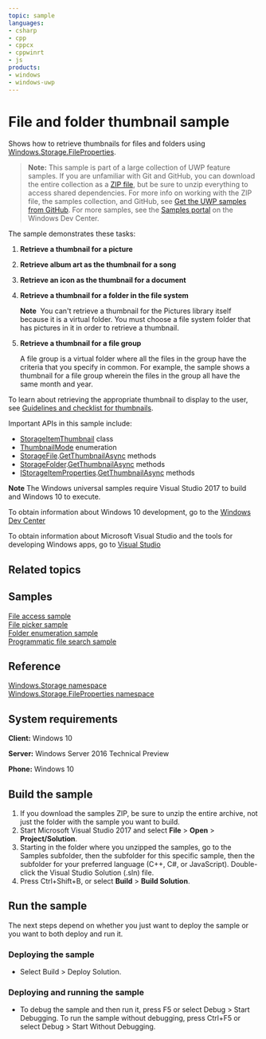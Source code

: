 ```yaml
---
topic: sample
languages:
- csharp
- cpp
- cppcx
- cppwinrt
- js
products:
- windows
- windows-uwp
---
```


<!---
  category: FilesFoldersAndLibraries
  samplefwlink: http://go.microsoft.com/fwlink/p/?LinkId=620545
--->

# File and folder thumbnail sample

Shows how to retrieve thumbnails for files and folders using [Windows.Storage.FileProperties](http://msdn.microsoft.com/library/windows/apps/br207831).

> **Note:** This sample is part of a large collection of UWP feature samples. 
> If you are unfamiliar with Git and GitHub, you can download the entire collection as a 
> [ZIP file](https://github.com/Microsoft/Windows-universal-samples/archive/master.zip), but be 
> sure to unzip everything to access shared dependencies. For more info on working with the ZIP file, 
> the samples collection, and GitHub, see [Get the UWP samples from GitHub](https://aka.ms/ovu2uq). 
> For more samples, see the [Samples portal](https://aka.ms/winsamples) on the Windows Dev Center. 

The sample demonstrates these tasks:

1.  **Retrieve a thumbnail for a picture**

2.  **Retrieve album art as the thumbnail for a song**

3.  **Retrieve an icon as the thumbnail for a document**

4.  **Retrieve a thumbnail for a folder in the file system**

    **Note**  You can't retrieve a thumbnail for the Pictures library itself because it is a virtual folder. You must choose a file system folder that has pictures in it in order to retrieve a thumbnail.

5.  **Retrieve a thumbnail for a file group**

    A file group is a virtual folder where all the files in the group have the criteria that you specify in common. For example, the sample shows a thumbnail for a file group wherein the files in the group all have the same month and year.

To learn about retrieving the appropriate thumbnail to display to the user, see [Guidelines and checklist for thumbnails](http://msdn.microsoft.com/library/windows/apps/hh465350).

Important APIs in this sample include:

-   [StorageItemThumbnail](http://msdn.microsoft.com/library/windows/apps/br207802) class
-   [ThumbnailMode](http://msdn.microsoft.com/library/windows/apps/br207809) enumeration
-   [StorageFile](http://msdn.microsoft.com/library/windows/apps/br227171).[GetThumbnailAsync](http://msdn.microsoft.com/library/windows/apps/br227210) methods
-   [StorageFolder](http://msdn.microsoft.com/library/windows/apps/br227230).[GetThumbnailAsync](http://msdn.microsoft.com/library/windows/apps/br227288) methods
-   [IStorageItemProperties](http://msdn.microsoft.com/library/windows/apps/hh701614).[GetThumbnailAsync](http://msdn.microsoft.com/library/windows/apps/hh701636) methods

**Note** The Windows universal samples require Visual Studio 2017 to build and Windows 10 to execute.
 
To obtain information about Windows 10 development, go to the [Windows Dev Center](http://go.microsoft.com/fwlink/?LinkID=532421)

To obtain information about Microsoft Visual Studio and the tools for developing Windows apps, go to [Visual Studio](http://go.microsoft.com/fwlink/?LinkID=532422)

## Related topics

## Samples

[File access sample](http://go.microsoft.com/fwlink/p/?linkid=231445)  
[File picker sample](http://go.microsoft.com/fwlink/p/?linkid=231464)  
[Folder enumeration sample](http://go.microsoft.com/fwlink/p/?linkid=231512)  
[Programmatic file search sample](http://go.microsoft.com/fwlink/p/?linkid=231532)  

## Reference

[Windows.Storage namespace](http://msdn.microsoft.com/library/windows/apps/br227346)  
[Windows.Storage.FileProperties namespace](http://msdn.microsoft.com/library/windows/apps/br207831)  

## System requirements

**Client:** Windows 10

**Server:** Windows Server 2016 Technical Preview

**Phone:** Windows 10

## Build the sample

1. If you download the samples ZIP, be sure to unzip the entire archive, not just the folder with the sample you want to build. 
2. Start Microsoft Visual Studio 2017 and select **File** \> **Open** \> **Project/Solution**.
3. Starting in the folder where you unzipped the samples, go to the Samples subfolder, then the subfolder for this specific sample, then the subfolder for your preferred language (C++, C#, or JavaScript). Double-click the Visual Studio Solution (.sln) file.
4. Press Ctrl+Shift+B, or select **Build** \> **Build Solution**.

## Run the sample

The next steps depend on whether you just want to deploy the sample or you want to both deploy and run it.

### Deploying the sample

- Select Build > Deploy Solution. 

### Deploying and running the sample

- To debug the sample and then run it, press F5 or select Debug >  Start Debugging. To run the sample without debugging, press Ctrl+F5 or select Debug > Start Without Debugging. 
